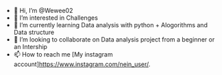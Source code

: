 - 👋 Hi, I’m @Wewee02
- 👀 I’m interested in Challenges
- 🌱 I’m currently learning Data analysis with python + Alogorithms and Data structure
- 💞️ I’m looking to collaborate on Data analysis project from a beginner or an Intership
- 📫 How to reach me [My instagram account]<https://www.instagram.com/nein_user/>.

<!---
Wewee02/Wewee02 is a ✨ special ✨ repository because its `README.md` (this file) appears on your GitHub profile.
You can click the Preview link to take a look at your changes.
--->
